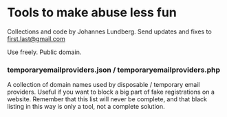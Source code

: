 # Tools to make abuse less fun

Collections and code by Johannes Lundberg. Send updates and fixes to first.last@gmail.com

Use freely. Public domain.

### temporaryemailproviders.json / temporaryemailproviders.php

A collection of domain names used by disposable / temporary email providers. Useful if you want to block a big part of fake registrations on a website. Remember that this list will never be complete, and that black listing in this way is only a tool, not a complete solution.
